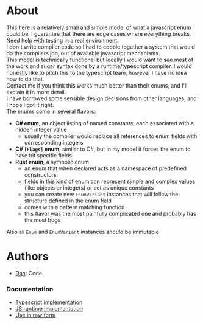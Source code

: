 # About

This here is a relatively small and simple model of what a javascript enum could be.
I guarantee that there are edge cases where everything breaks. Need help with testing in a real environment.  
I don't write compiler code so I had to cobble together a system that would do the compilers job, out of available javascript mechanisms.  
This model is technically functional but ideally I would want to see most of the work and sugar syntax done by a runtime/typescript compiler.
I would honestly like to pitch this to the typescript team, however I have no idea how to do that.  
Contact me if you think this works much better than their enums, and I'll explain it in more detail.  
I have borrowed some sensible design decisions from other languages, and I hope I got it right.  
The enums come in several flavors:

- **C# enum**, an object listing of named constants, each associated with a hidden integer value
  - usually the compiler would replace all references to enum fields with corresponding integers
- **C# `[Flags]` enum**, similar to C#, but in my model it forces the enum to have bit specific fields
- **Rust enum**, a symbolic enum
  - an enum that when declared acts as a namespace of predefined constructors
  - fields in this kind of enum can represent simple and complex values (like objects or integers) or act as unique constants
  - you can create new `EnumVariant` instances that will follow the structure defined in the enum field
  - comes with a pattern matching function
  - this flavor was the most painfully complicated one and probably has the most bugs

Also all `Enum` and `EnumVariant` instances _should_ be immutable

# Authors

- [Dan](https://github.com/DANser-freelancer): Code

### Documentation

- [Typescript implementation]()
- [JS runtime implementation]()
- [Use in raw form](https://github.com/DANser-freelancer/javascript-enum-model/blob/main/raw.md)
